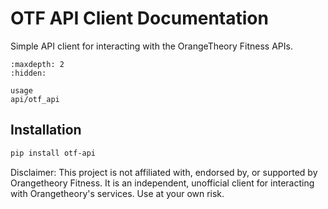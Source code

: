# OTF API Client Documentation

Simple API client for interacting with the OrangeTheory Fitness APIs.

```{toctree}
:maxdepth: 2
:hidden:

usage
api/otf_api
```

## Installation
```bash
pip install otf-api
```

Disclaimer:
This project is not affiliated with, endorsed by, or supported by Orangetheory Fitness. It is an independent, unofficial client for interacting with Orangetheory's services. Use at your own risk.
